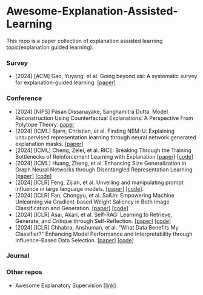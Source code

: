 # Awesome-Explanation-Assisted-Learning
This repo is a paper collection of explanation assisted learning topic(explanation guided learning). 


### Survey
- [2024] [ACM] Gao, Yuyang, et al. Going beyond xai: A systematic survey for explanation-guided learning. [[paper]](https://arxiv.org/pdf/2212.03954)


### Conference
- [2024] [NIPS] Pasan Dissanayake, Sanghamitra Dutta. Model Reconstruction Using Counterfactual Explanations: A Perspective From Polytope Theory. [paper](https://openreview.net/pdf?id=9uolDxbYLm)
- [2024] [ICML] Bjørn, Christian, et al. Finding NEM-U: Explaining unsupervised representation learning through neural network generated explanation masks. [[paper]](https://openreview.net/attachment?id=Hzpt1Gws9g&name=pdf)
- [2024] [ICML] Cheng, Zelei, et al. RICE: Breaking Through the Training Bottlenecks of Reinforcement Learning with Explanation.[[paper]](https://openreview.net/pdf?id=PKJqsZD5nQ)  [[code]](https://github.com/chengzelei/RICE)
- [2024] [ICML] Huang, Zheng, et al. Enhancing Size Generalization in Graph Neural Networks through Disentangled Representation Learning. [[paper]](https://openreview.net/forum?id=0NdU4y9dWC) [[code]](https://github.com/GraphmindDartmouth/DISGEN)
- [2024] [ICLR] Feng, Zijian, et al. Unveiling and manipulating prompt influence in large language models. [[paper]](https://openreview.net/pdf?id=ap1ByuwQrX) [[code]](https://github.com/zijian678/TDD).
- [2024] [ICLR] Fan, Chongyu, et al. SalUn: Empowering Machine Unlearning via Gradient-based Weight Saliency in Both Image Classification and Generation. [[paper]](https://openreview.net/pdf?id=gn0mIhQGNM) [[code]](https://github.com/OPTML-Group/Unlearn-Saliency)
- [2024] [ICLR] Asai, Akari, et al. Self-RAG: Learning to Retrieve, Generate, and Critique through Self-Reflection. [[paper]](https://openreview.net/pdf?id=hSyW5go0v8) [[code]](https://selfrag.github.io/)
- [2024] [ICLR] Chhabra, Anshuman, et al. "What Data Benefits My Classifier?" Enhancing Model Performance and Interpretability through Influence-Based Data Selection. [[paper]](https://openreview.net/pdf?id=HE9eUQlAvo) [[code]](https://github.com/anshuman23/InfDataSel)


### Journal


### Other repos
- Awesome Explanatory Supervision [[link]](https://github.com/stefanoteso/awesome-explanatory-supervision)

